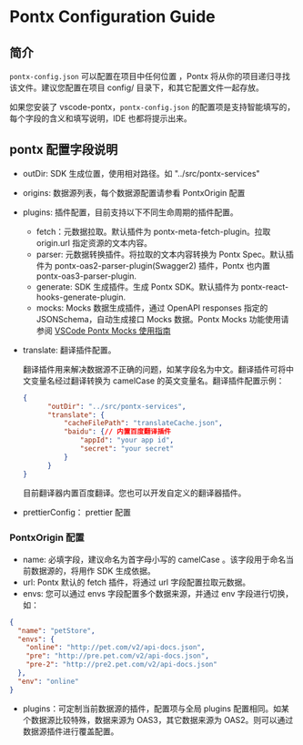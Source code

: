 # Pontx Configuration Guide

## 简介

`pontx-config.json` 可以配置在项目中任何位置 ，Pontx 将从你的项目递归寻找该文件。建议您配置在项目 config/ 目录下，和其它配置文件一起存放。

如果您安装了 vscode-pontx，`pontx-config.json` 的配置项是支持智能填写的，每个字段的含义和填写说明，IDE 也都将提示出来。

## pontx 配置字段说明

* outDir: SDK 生成位置，使用相对路径。如 "../src/pontx-services"

* origins: 数据源列表，每个数据源配置请参看 PontxOrigin 配置
* plugins: 插件配置，目前支持以下不同生命周期的插件配置。
  * fetch：元数据拉取。默认插件为 pontx-meta-fetch-plugin。拉取 origin.url 指定资源的文本内容。
  * parser: 元数据转换插件。将拉取的文本内容转换为 Pontx Spec。默认插件为 pontx-oas2-parser-plugin(Swagger2) 插件，Pontx 也内置 pontx-oas3-parser-plugin.
  * generate: SDK 生成插件。生成 Pontx SDK。默认插件为 pontx-react-hooks-generate-plugin.
  * mocks: Mocks 数据生成插件，通过 OpenAPI responses 指定的 JSONSchema，自动生成接口 Mocks 数据。Pontx Mocks 功能使用请参阅 [VSCode Pontx Mocks 使用指南]()
* translate: 翻译插件配置。

    翻译插件用来解决数据源不正确的问题，如某字段名为中文。翻译插件可将中文变量名经过翻译转换为 camelCase 的英文变量名。翻译插件配置示例：

  ```json
  {
        "outDir": "../src/pontx-services",
        "translate": {
            "cacheFilePath": "translateCache.json",
            "baidu": {// 内置百度翻译插件
                "appId": "your app id",
                "secret": "your secret"
            }
        }
  }
  ```

    目前翻译器内置百度翻译。您也可以开发自定义的翻译器插件。

* prettierConfig： prettier 配置


### PontxOrigin 配置

* name: 必填字段，建议命名为首字母小写的 camelCase 。该字段用于命名当前数据源的，将用作 SDK 生成依据。
* url:  Pontx 默认的 fetch 插件，将通过 url 字段配置拉取元数据。
* envs: 您可以通过 envs 字段配置多个数据来源，并通过 env 字段进行切换，如：

```json
{
  "name": "petStore",
  "envs": {
    "online": "http://pet.com/v2/api-docs.json",
    "pre": "http://pre.pet.com/v2/api-docs.json",
    "pre-2": "http://pre2.pet.com/v2/api-docs.json"
  },
  "env": "online"
}
```
* plugins：可定制当前数据源的插件，配置项与全局 plugins 配置相同。如某个数据源比较特殊，数据来源为 OAS3，其它数据来源为 OAS2。则可以通过数据源插件进行覆盖配置。
